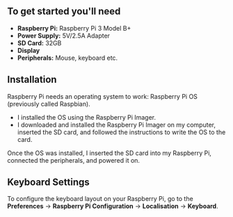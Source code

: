 ## To get started you'll need

- **Raspberry Pi:** Raspberry Pi 3 Model B+
- **Power Supply:** 5V/2.5A Adapter
- **SD Card:** 32GB
- **Display**
- **Peripherals:** Mouse, keyboard etc.

## Installation

Raspberry Pi needs an operating system to work: Raspberry Pi OS (previously called Raspbian).

- I installed the OS using the Raspberry Pi Imager.
- I downloaded and installed the Raspberry Pi Imager on my computer, inserted the SD card, and followed the instructions to write the OS to the card.


Once the OS was installed, I inserted the SD card into my Raspberry Pi, connected the peripherals, and powered it on.

## Keyboard Settings

To configure the keyboard layout on your Raspberry Pi, go to the **Preferences** -> **Raspberry Pi Configuration** -> **Localisation** -> **Keyboard**.
